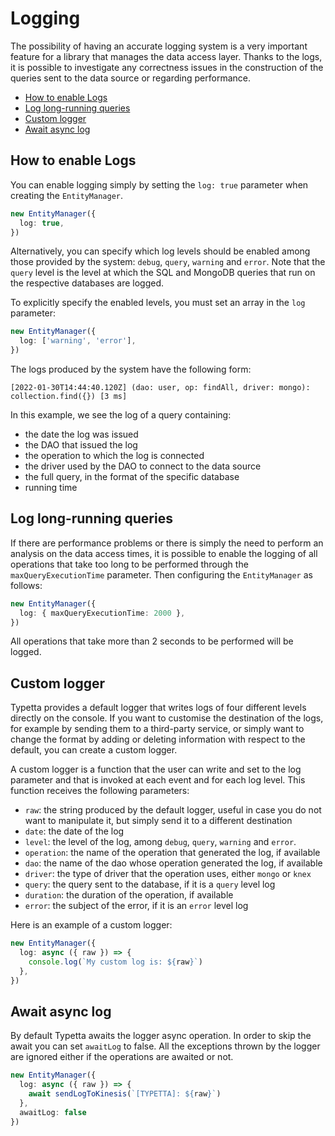 # Logging

The possibility of having an accurate logging system is a very important feature for a library that manages the data access layer. Thanks to the logs, it is possible to investigate any correctness issues in the construction of the queries sent to the data source or regarding performance.

  - [How to enable Logs](#how-to-enable-logs)
  - [Log long-running queries](#log-long-running-queries)
  - [Custom logger](#custom-logger)
  - [Await async log](#await-async-log)

## How to enable Logs

You can enable logging simply by setting the ``log: true`` parameter when creating the ``EntityManager``.

```typescript
new EntityManager({
  log: true,
})
```

Alternatively, you can specify which log levels should be enabled among those provided by the system: ``debug``, ``query``, ``warning`` and ``error``. Note that the ``query`` level is the level at which the SQL and MongoDB queries that run on the respective databases are logged.

To explicitly specify the enabled levels, you must set an array in the ``log`` parameter:

```typescript
new EntityManager({
  log: ['warning', 'error'],
})
```

The logs produced by the system have the following form:
```
[2022-01-30T14:44:40.120Z] (dao: user, op: findAll, driver: mongo): collection.find({}) [3 ms]
```
In this example, we see the log of a query containing:
- the date the log was issued
- the DAO that issued the log
- the operation to which the log is connected
- the driver used by the DAO to connect to the data source
- the full query, in the format of the specific database
- running time

## Log long-running queries

If there are performance problems or there is simply the need to perform an analysis on the data access times, it is possible to enable the logging of all operations that take too long to be performed through the ``maxQueryExecutionTime`` parameter. Then configuring the ``EntityManager`` as follows:

```typescript
new EntityManager({
  log: { maxQueryExecutionTime: 2000 },
})
```

All operations that take more than 2 seconds to be performed will be logged.

## Custom logger

Typetta provides a default logger that writes logs of four different levels directly on the console. If you want to customise the destination of the logs, for example by sending them to a third-party service, or simply want to change the format by adding or deleting information with respect to the default, you can create a custom logger.

A custom logger is a function that the user can write and set to the log parameter and that is invoked at each event and for each log level. This function receives the following parameters:
- ``raw``: the string produced by the default logger, useful in case you do not want to manipulate it, but simply send it to a different destination
- ``date``: the date of the log
- ``level``: the level of the log, among ``debug``, ``query``, ``warning`` and ``error``.
- ``operation``: the name of the operation that generated the log, if available
- ``dao``: the name of the dao whose operation generated the log, if available
- ``driver``: the type of driver that the operation uses, either `mongo` or `knex`
- ``query``: the query sent to the database, if it is a ``query`` level log
- ``duration``: the duration of the operation, if available
- ``error``: the subject of the error, if it is an ``error`` level log

Here is an example of a custom logger:

```typescript
new EntityManager({
  log: async ({ raw }) => {
    console.log(`My custom log is: ${raw}`)
  },
})
```

## Await async log

By default Typetta awaits the logger async operation. In order to skip the await you can set `awaitLog` to false. All the exceptions thrown by the logger are ignored either if the operations are awaited or not.

```typescript
new EntityManager({
  log: async ({ raw }) => {
    await sendLogToKinesis(`[TYPETTA]: ${raw}`)
  },
  awaitLog: false
})
```
